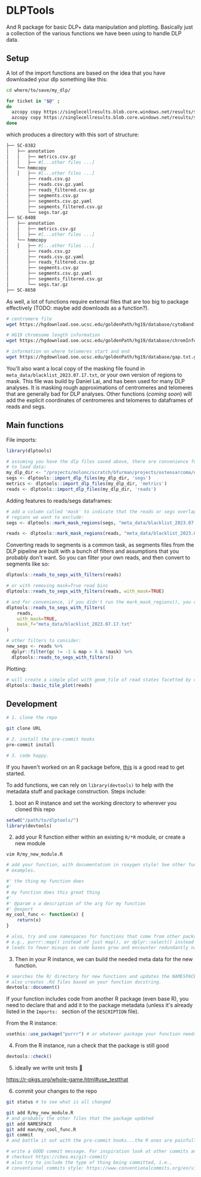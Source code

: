 # DLPTools

And R package for basic DLP+ data manipulation and plotting. Basically just a collection of the various functions we have been using to handle DLP data.

## Setup

A lot of the import functions are based on the idea that you have downloaded your dlp something like this:

```bash
cd where/to/save/my_dlp/

for ticket in "$@" ; 
do
  azcopy copy https://singlecellresults.blob.core.windows.net/results/${ticket}/results/annotation/ ${ticket} --recursive
  azcopy copy https://singlecellresults.blob.core.windows.net/results/${ticket}/results/hmmcopy/ ${ticket} --recursive
done
```

which produces a directory with this sort of structure:

```bash
├── SC-8382
│   ├── annotation
│   │   ├── metrics.csv.gz
│   │   ├── #[...other files ...]
│   └── hmmcopy
│   │   ├── #[...other files ...]
│       ├── reads.csv.gz
│       ├── reads.csv.gz.yaml
│       ├── reads_filtered.csv.gz
│       ├── segments.csv.gz
│       ├── segments.csv.gz.yaml
│       ├── segments_filtered.csv.gz
│       └── segs.tar.gz
├── SC-8408
│   ├── annotation
│   │   ├── metrics.csv.gz
│   │   ├── #[...other files ...]
│   └── hmmcopy
│   │   ├── #[...other files ...]
│       ├── reads.csv.gz
│       ├── reads.csv.gz.yaml
│       ├── reads_filtered.csv.gz
│       ├── segments.csv.gz
│       ├── segments.csv.gz.yaml
│       ├── segments_filtered.csv.gz
│       └── segs.tar.gz
├── SC-8650
```


As well, a lot of functions require external files that are too big to package effectively (TODO: maybe add downloads as a function?).

```bash
# centromere file
wget https://hgdownload.soe.ucsc.edu/goldenPath/hg19/database/cytoBand.txt.gz

# HG19 chromsome length information
wget https://hgdownload.soe.ucsc.edu/goldenPath/hg19/database/chromInfo.txt.gz

# information on where telomeres start and end
wget https://hgdownload.soe.ucsc.edu/goldenPath/hg19/database/gap.txt.gz
```

You'll also want a local copy of the masking file found in `meta_data/blacklist_2023.07.17.txt`, or your own version of regions to mask. This file was build by Daniel Lai, and has been used for many DLP analyses. It is masking rough approximations of centromeres and telomeres that are generally bad for DLP analyses. Other functions (*coming soon*) will add the explicit coordinates of centromeres and telomeres to dataframes of reads and segs.


## Main functions

File imports:

```R
library(dlptools)

# assuming you have the dlp files saved above, there are convenience functions 
# to load data:
my_dlp_dir <- "/projects/molonc/scratch/bfurman/projects/osteosarcoma/dlp/"
segs <- dlptools::import_dlp_files(my_dlp_dir, 'segs')
metrics <- dlptools::import_dlp_files(my_dlp_dir, 'metrics')
reads <- dlptools::import_dlp_files(my_dlp_dir, 'reads')
```


Adding features to reads/segs dataframes:

```R
# add a column called 'mask' to indicate that the reads or segs overlap with
# regions we want to exclude:
segs <- dlptools::mark_mask_regions(segs, "meta_data/blacklist_2023.07.17.txt")

reads <- dlptools::mark_mask_regions(reads, "meta_data/blacklist_2023.07.17.txt")
```

Converting reads to segments is a common task, as segments files from the DLP pipeline are built with a bunch of filters and assumptions that you probably don't want. So you can filter your own reads, and then convert to segments like so:

```R
dlptools::reads_to_segs_with_filters(reads)

# or with removing mask=True read bins
dlptools::reads_to_segs_with_filters(reads, with_mask=TRUE)

# and for convenience, if you didn't run the mark_mask_regions(), you can do that here so it happens on the fly
dlptools::reads_to_segs_with_filters(
    reads,
    with_mask=TRUE,
    mask_f="meta_data/blacklist_2023.07.17.txt"
)

# other filters to consider:
new_segs <- reads %>%
  dplyr::filter(gc != -1 & map > 0 & !mask) %>%
  dlptools::reads_to_segs_with_filters()
```


Plotting:

```R
# will create a simple plot with geom_tile of read states facetted by chromosome
dlptools::basic_tile_plot(reads)
```

## Development

```bash
# 1. clone the repo

git clone URL

# 2. install the pre-commit hooks
pre-commit install

# 3. code happy.
```


If you haven't worked on an R package before, [this](https://r-pkgs.org/whole-game.html) is a good read to get started.

To add functions, we can rely on `library(devtools)` to help with the metadata stuff and package construction. Steps include:

1. boot an R instance and set the working directory to wherever you cloned this repo

```R
setwd("/path/to/dlptools/")
library(devtools)
```

2. add your R function either within an existing `R/*R` module, or create a new module

```
vim R/my_new_module.R
```

```R
# add your function, with documentation in roxygen style! See other funcs for 
# examples.

#' the thing my function does
#'
# my function does this great thing
#' 
#' @param x a description of the arg for my function
#' @export
my_cool_func <- function(x) {
    return(x)
}

# also, try and use namespaces for functions that come from other packages, 
# e.g., purrr::map() instead of just map(), or dplyr::select() instead of just select()
# leads to fewer mixups as code bases grow and encounter redundantly named functions.
```

3. Then in your R instance, we can build the needed meta data for the new function.

```R
# searches the R/ directory for new functions and updates the NAMESPACE file.
# also creates .Rd files based on your function docstring.
devtools::document()
```

If your function includes code from another R package (even base R), you need to declare that and add it to the package metadata (unless it's already listed in the `Imports: ` section of the `DESCRIPTION` file).

From the R instance:

```R
usethis::use_package("purrr") # or whatever package your function needs
```


4. From the R instance, run a check that the package is still good

```R
devtools::check()
```

5. ideally we write unit tests 😬

https://r-pkgs.org/whole-game.html#use_testthat

6. commit your changes to the repo

```bash
git status # to see what is all changed

git add R/my_new_module.R
# and probably the other files that the package updated
git add NAMESPACE
git add man/my_cool_func.R
git commit
# and battle it out with the pre-commit hooks...the R ones are painfully slow

# write a GOOD commit message. For inspiration look at other commits and 
# checkout https://cbea.ms/git-commit/
# also try to include the type of thing being committed, i.e.,
# conventional commits style: https://www.conventionalcommits.org/en/v1.0.0/
```